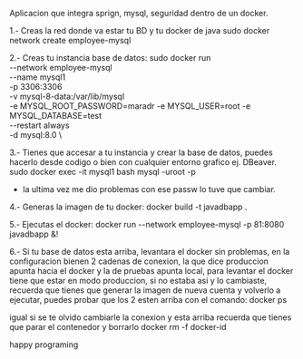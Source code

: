 Aplicacion que integra sprign, mysql, seguridad dentro de un docker.

1.- Creas la red donde va estar tu BD y tu docker de java
sudo docker network create employee-mysql

2.- Creas tu instancia base de datos:
sudo docker run \
    --network employee-mysql\
    --name mysql1 \
    -p 3306:3306 \
    -v mysql-8-data:/var/lib/mysql \
    -e MYSQL_ROOT_PASSWORD=maradr -e MYSQL_USER=root -e MYSQL_DATABASE=test \
    --restart always \
    -d mysql:8.0 \
    
3.- Tienes que accesar a tu instancia y crear la base de datos, puedes hacerlo desde codigo o bien con cualquier entorno grafico ej. DBeaver.
sudo docker exec -it mysql1 bash
mysql -uroot -p

* la ultima vez me dio problemas con ese passw lo tuve que cambiar.
    
4.- Generas la imagen de tu docker:
docker build -t javadbapp .

5.- Ejecutas el docker:
docker run  --network employee-mysql -p 81:8080 javadbapp &!

6.- Si tu base de datos esta arriba, levantara el docker sin problemas, en la configuracion bienen 2 cadenas de conexion, la que dice produccion apunta hacia el docker y la de pruebas apunta local, para levantar el docker tiene que estar en modo produccion, si no estaba asi y lo cambiaste, recuerda que tienes que generar la imagen de nueva cuenta y volverlo a ejecutar, puedes probar que los 2 esten arriba con el comando:
docker ps

igual si se te olvido cambiarle la conexion y esta arriba recuerda que tienes que parar el contenedor y borrarlo
docker rm -f docker-id

happy programing
